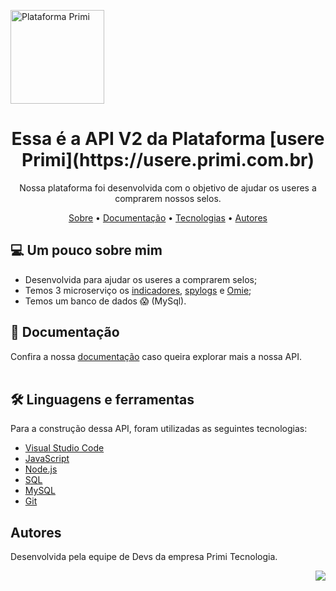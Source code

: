 [<img align="rignt" alt="Plataforma Primi" width="150px" src="https://midia.primitecnologia.com/email/logo-primi.png" />
](https://usere.primi.com.br)

<div align="center">
<h1>Essa é a API V2 da Plataforma [usere Primi](https://usere.primi.com.br)</h1>
<p>Nossa plataforma foi desenvolvida com o objetivo de ajudar os useres a comprarem nossos selos.</p>
</div>

<div align="center">
<p align="center">
 <a href="#Sobre">Sobre</a> •
 <a href="#Documentacao">Documentação</a> • 
 <a href="#tecnologias">Tecnologias</a> • 
 <a href="#Autores">Autores</a> 
</p>
</div>

## 💻 Um pouco sobre mim

- Desenvolvida para ajudar os useres a comprarem selos;
- Temos 3 microserviço os [indicadores](https://gitlab.com/primi-ecommerce/indicadores), [spylogs](https://gitlab.com/primi-ecommerce/spylogs) e [Omie](https://gitlab.com/primi-ecommerce/omie-integration);
- Temos um banco de dados 😱 (MySql).
  <br />

## 📄 Documentação

Confira a nossa [documentação](https://primi-ecommerce.gitlab.io/api/) caso queira explorar mais a nossa API.
<br />
<br />

## 🛠️ Linguagens e ferramentas

Para a construção dessa API, foram utilizadas as seguintes tecnologias:

- [Visual Studio Code](https://code.visualstudio.com)
- [JavaScript](https://developer.mozilla.org/pt-BR/docs/Web/JavaScript)
- [Node.js](https://nodejs.org/en/)
- [SQL](https://docs.microsoft.com/pt-br/sql/sql-server/?view=sql-server-ver15)
- [MySQL](https://www.mysql.com)
- [Git](https://git-scm.com)
  <br />

## Autores

Desenvolvida pela equipe de Devs da empresa Primi Tecnologia.

<a href="https://www.primi.com.br">
  <img align="right" src="https://img.shields.io/static/v1?label=Empresa&message=Primi-Tecnologia&color=4483e2&style=for-the-badge&logo=ghost"/>
</a>

<br />
<br />
